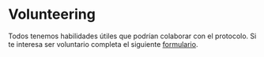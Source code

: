 # Volunteering

Todos tenemos habilidades útiles que podrían colaborar con el protocolo. Si te interesa ser voluntario completa el siguiente [formulario](https://docs.google.com/forms/d/e/1FAIpQLScj-J4PhhZCeoRy5MvwlXj1EqipYp6wZWhx5QwIvasuFllnTg/viewform).